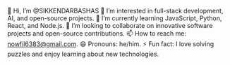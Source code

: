 👋 Hi, I’m @SIKKENDARBASHAS
👀 I’m interested in full-stack development, AI, and open-source projects.
🌱 I’m currently learning JavaScript, Python, React, and Node.js.
💞️ I’m looking to collaborate on innovative software projects and open-source contributions.
📫 How to reach me: nowfil6383@gmail.com.
😄 Pronouns: he/him.
⚡ Fun fact: I love solving puzzles and enjoy learning about new technologies.

<!---
SIKKENDARBASHAS/SIKKENDARBASHAS is a ✨ special ✨ repository because its `README.md` (this file) appears on your GitHub profile.
You can click the Preview link to take a look at your changes.
--->
